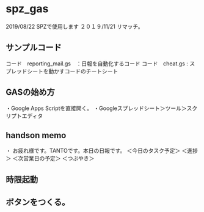 # spz_gas
2019/08/22 SPZで使用します
２０１９/11/21 リマッチ。

## サンプルコード
コード　reporting_mail.gs　：日報を自動化するコード
コード　cheat.gs : スプレッドシートを動かすコードのチートシート

## GASの始め方
・Google Apps Scriptを直接開く。
・Googleスプレッドシート＞ツール＞スクリプトエディタ

## handson memo
・ 
お疲れ様です。TANTOです。本日の日報です。
＜今日のタスク予定＞
＜進捗＞
＜次営業日の予定＞
＜つぶやき＞

## 時限起動

## ボタンをつくる。

